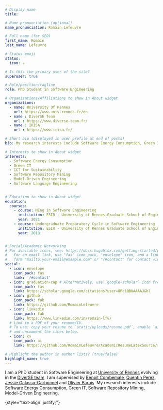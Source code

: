 ```yaml
---
# Display name
title: 

# Name pronunciation (optional)
name_pronunciation: Romain Lefeuvre

# Full name (for SEO)
first_name: Romain
last_name: Lefeuvre

# Status emoji
status:
  icon: ☕️

# Is this the primary user of the site?
superuser: true

# Role/position/tagline
role: PhD Student in Software Engineering 

# Organizations/Affiliations to show in About widget
organizations:
  - name: University Of Rennes
    url: https://www.univ-rennes.fr/en
  - name : DiverSE Team 
    url : https://www.diverse-team.fr/
  - name : IRISA
    url : https://www.irisa.fr/

# Short bio (displayed in user profile at end of posts)
bio: My research interests include Software Energy Consumption, Green IT, Empirical Research.

# Interests to show in About widget
interests:
  - Software Energy Consumption
  - Green IT
  - ICT for Sustainability
  - Software Repository Mining
  - Model-Driven Engineering
  - Software Language Engineering  
  

# Education to show in About widget
education:
  courses:
    - course: MEng in Software Engineering
      institution: ESIR - University of Rennes Graduate School of Engineering 
      year: 2021
    - course: Undergraduate Preparatory Cycle in Software Engineering 
      institution: ESIR - University of Rennes Graduate School of Engineering 
      year: 2018


# Social/Academic Networking
# For available icons, see: https://docs.hugoblox.com/getting-started/page-builder/#icons
#   For an email link, use "fas" icon pack, "envelope" icon, and a link in the
#   form "mailto:your-email@example.com" or "/#contact" for contact widget.
social:
  - icon: envelope
    icon_pack: fas
    link: '/#contact'
  - icon: graduation-cap # Alternatively, use `google-scholar` icon from `ai` icon pack
    icon_pack: fas
    link: https://scholar.google.com/citations?user=OPc1QBUAAAAJ&hl
  - icon: github
    icon_pack: fab
    link: https://github.com/RomainLefeuvre
  - icon: linkedin
    icon_pack: fab
    link: https://www.linkedin.com/in/romain-lfv/
  # Link to a PDF of your resume/CV.
  # To use: copy your resume to `static/uploads/resume.pdf`, enable `ai` icons in `params.yaml`,
  # and uncomment the lines below.
  - icon: cv
    icon_pack: ai
    link: https://github.com/RomainLefeuvre/AcademicResumeLatexSource/releases/download/v1.7/main.pdf

# Highlight the author in author lists? (true/false)
highlight_name: true
---
```


I am a PhD student in Software Engineering at [University of Rennes](https://www.univ-rennes.fr/en) evolving in the [DiverSE team](https://www.diverse-team.fr/). I am supervised by [Benoit Combemale](https://people.irisa.fr/Benoit.Combemale/), [Quentin Perez](https://qperez.github.io/#about-me), [Jessie Galasso-Carbonnel](https://jgalasso.github.io/) and [Olivier Barais](https://olivier.barais.fr/). My research interests include Software Energy Consumption, Green IT, Software Repository Mining, Model-Driven Engineering. 

{style="text-align: justify;"}
